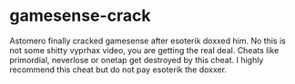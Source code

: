 # gamesense-crack
Astomero finally cracked gamesense after esoterik doxxed him. No this is not some shitty vyprhax video, you are getting the real deal. Cheats like primordial, neverlose or onetap get destroyed by this cheat. I highly recommend this cheat but do not pay esoterik the doxxer.
